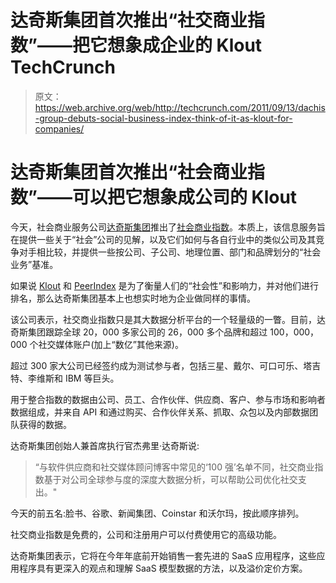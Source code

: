# 达奇斯集团首次推出“社交商业指数”——把它想象成企业的 Klout TechCrunch

> 原文：<https://web.archive.org/web/http://techcrunch.com/2011/09/13/dachis-group-debuts-social-business-index-think-of-it-as-klout-for-companies/>

# 达奇斯集团首次推出“社会商业指数”——可以把它想象成公司的 Klout

今天，社会商业服务公司[达奇斯集团](https://web.archive.org/web/20230204212500/http://www.crunchbase.com/company/dachis-group)推出了[社会商业指数](https://web.archive.org/web/20230204212500/http://socialbusinessindex.com/)。本质上，该信息服务旨在提供一些关于“社会”公司的见解，以及它们如何与各自行业中的类似公司及其竞争对手相比较，并提供一些按公司、子公司、地理位置、部门和品牌划分的“社会业务”基准。

如果说 [Klout](https://web.archive.org/web/20230204212500/http://www.crunchbase.com/company/klout) 和 [PeerIndex](https://web.archive.org/web/20230204212500/http://www.crunchbase.com/company/peerindex) 是为了衡量人们的“社会性”和影响力，并对他们进行排名，那么达奇斯集团基本上也想实时地为企业做同样的事情。

该公司表示，社交商业指数只是其大数据分析平台的一个轻量级的一瞥。目前，达奇斯集团跟踪全球 20，000 多家公司的 26，000 多个品牌和超过 100，000，000 个社交媒体账户(加上“数亿”其他来源)。

超过 300 家大公司已经签约成为测试参与者，包括三星、戴尔、可口可乐、塔吉特、李维斯和 IBM 等巨头。

用于整合指数的数据由公司、员工、合作伙伴、供应商、客户、参与市场和影响者数据组成，并来自 API 和通过购买、合作伙伴关系、抓取、众包以及内部数据团队获得的数据。

达奇斯集团创始人兼首席执行官杰弗里·达奇斯说:

> “与软件供应商和社交媒体顾问博客中常见的‘100 强’名单不同，社交商业指数基于对公司全球参与度的深度大数据分析，可以帮助公司优化社交支出。"

今天的前五名:脸书、谷歌、新闻集团、Coinstar 和沃尔玛，按此顺序排列。

社交商业指数是免费的，公司和注册用户可以付费使用它的高级功能。

达奇斯集团表示，它将在今年年底前开始销售一套先进的 SaaS 应用程序，这些应用程序具有更深入的观点和理解 SaaS 模型数据的方法，以及溢价定价方案。